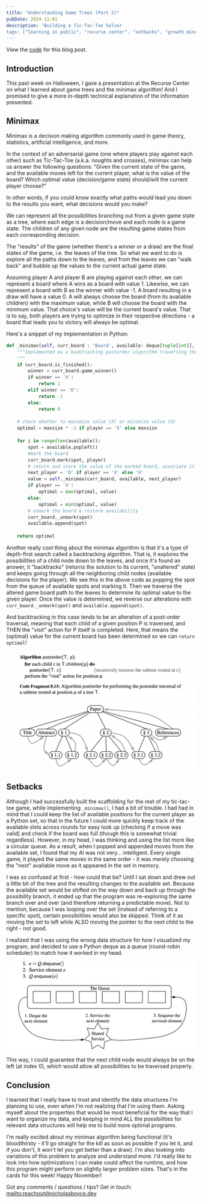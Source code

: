 ```yaml
---
title: "Understanding Game Trees (Part 2)"
pubDate: 2024-11-01
description: 'Building a Tic-Tac-Toe Solver
tags: ["learning in public", "recurse center", "setbacks", "growth mindset", "trees", "tic-tac-toe", "minimax", "game trees"]
---
```


View the [code](https://github.com/nicholasboyce/tictactoe) for this blog post.

## Introduction
This past week on Halloween, I gave a presentation at the Recurse Center on what I learned about game trees and the minimax algorithm! And I promised to give a more in-depth technical explanation of the information presented.

## Minimax
Minimax is a decision making algorithm commonly used in game theory, statistics, artificial intelligence, and more.

In the context of an adversarial game (one where players play against each other) such as Tic-Tac-Toe (a.k.a. noughts and crosses), minimax can help us answer the following questions: "Given the current state of the game, and the available moves left for the current player, what is the value of the board? Which optimal value (decision/game state) should/will the current player choose?"

In other words, if you could know exactly what paths would lead you down to the results you want, what decisions would you make?

We can represent all the possibilities branching out from a given game state as a tree, where each edge is a decision/move and each node is a game state. The children of any given node are the resulting game states from each corresponding decision.

The "results" of the game (whether there's a winner or a draw) are the final states of the game, i.e. the leaves of the tree. So what we want to do is explore all the paths down to the leaves, and from the leaves we can "walk back" and bubble up the values to the current actual game state.

Assuming player A and player B are playing against each other, we can represent a board where A wins as a board with value 1. Likewise, we can represent a board with B as the winner with value -1. A board resulting in a draw will have a value 0. A will always choose the board (from its available children) with the maximum value, while B will choose the board with the minimum value. That choice's value will be the current board's value. That is to say, both players are trying to optimize in their respective directions - a board that leads you to victory will always be optimal.

Here's a snippet of my implementation in Python:

```python
def _minimax(self, curr_board : 'Board', available: deque[tuple[int]], player: str) -> int:
    """Implemented as a backtracking postorder algorithm traversing the implicit tree of choices given an initial board state.
    """
    if curr_board.is_finished():
        winner = curr_board.game_winner()
        if winner == 'X':
            return 1
        elif winner == 'O':
            return -1
        else:
            return 0
    
    # check whether to maximize value (X) or minimize value (O)
    optimal = maxsize * -1 if player == 'X' else maxsize
    
    for i in range(len(available)):
        spot = available.popleft()
        #mark the board
        curr_board.mark(spot, player)
        # return and store the value of the marked board, associate it with the position
        next_player = 'O' if player == 'X' else 'X'
        value = self._minimax(curr_board, available, next_player)
        if player == 'X':
            optimal = max(optimal, value)
        else:
            optimal = min(optimal, value)
        # unmark the board & restore availability
        curr_board._unmark(spot)
        available.append(spot)

    return optimal
```

Another really cool thing about the minimax algorithm is that it's a type of depth-first search called a backtracking algorithm. That is, it explores the possibilities of a child node down to the leaves, and once it's found an answer, it "backtracks" (returns the solution to its current, "unaltered" state) and keeps going through all the neighboring child nodes (available decisions for the player). We see this in the above code as popping the spot from the queue of available spots and marking it. Then we traverse the altered game board path to the leaves to determine its optimal value to the given player. Once the value is determined, we reverse our alterations with ```curr_board._unmark(spot)``` and ```available.append(spot)```.

And backtracking in this case tends to be an alteration of a post-order traversal, meaning that each child of a given position P is traversed, and THEN the "visit" action for P itself is completed. Here, that means the (optimal) value for the current board has been determined so we can ```return optimal```!

![Post-order traversal psuedocode.](../../assets/postorder_traversal.png)

## Setbacks
Although I had successfully built the scaffolding for the rest of my tic-tac-toe game, while implementing ```_minimax()```, I had a bit of trouble. I had had in mind that I could keep the list of available positions for the current player as a Python set, so that in the future I could more quickly keep track of the available slots across rounds for easy look up (checking if a move was valid) and check if the board was full (though this is somewhat trivial regardless). However, in my head, I was thinking and using the list more like a circular queue. As a result, when I popped and appended moves from the available set, I found that my AI was not very... intelligent. Every single game, it played the same moves in the same order - it was merely choosing the "next" available move as it appeared in the set in memory.

I was so confused at first - how could that be? Until I sat down and drew out a little bit of the tree and the resulting changes to the available set. Because the available set would be shifted on the way down and back up through the possibility branch, it ended up that the program was re-exploring the same branch over and over (and therefore returning a predictable move). Not to mention, because I was looping over the set (instead of referring to a specific spot), certain possibilities would also be skipped. Think of it as moving the set to left while ALSO moving the pointer to the next child to the right - not good.

I realized that I was using the wrong data structure for how I visualized my program, and decided to use a Python deque as a queue (round-robin scheduler) to match how it worked in my head.

![A round-robin scheduler.](../../assets/roundrobin.png)

This way, I could guarantee that the next child node would always be on the left (at index 0), which would allow all possibilities to be traversed properly.

## Conclusion
I learned that I really have to trust and identify the data structures I'm planning to use, even when I'm not realizing that I'm using them. Asking myself about the properties that would be most beneficial for the way that I want to organize my data, and keeping in mind ALL the possibilities for relevant data structures will help me to build more optimal programs.

I'm really excited about my minimax algorithm being functional (it's bloodthirsty - it'll go straight for the kill as soon as possible if you let it, and if you don't, it won't let you get better than a draw). I'm also looking into variations of this problem to analyze and understand more. I'd really like to look into how optimizations I can make could affect the runtime, and how this program might perform on slightly larger problem sizes. That's in the cards for this week! Happy November!

Got any comments / questions / tips?
Get in touch: <mailto:reachout@nicholasboyce.dev>